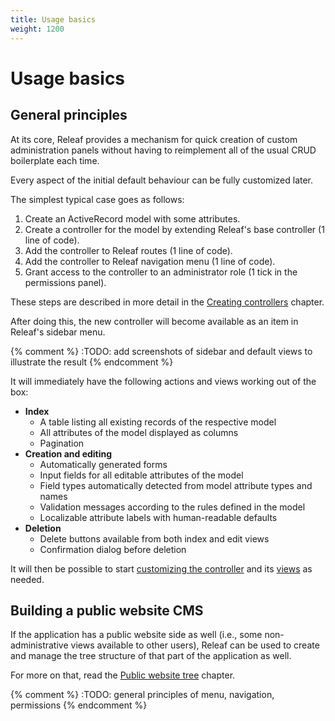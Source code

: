 ```yaml
---
title: Usage basics
weight: 1200
---
```


# Usage basics

## General principles

At its core, Releaf provides a mechanism for quick creation of custom administration panels without having to reimplement all of the usual CRUD boilerplate each time.

Every aspect of the initial default behaviour can be fully customized later.

The simplest typical case goes as follows:

1. Create an ActiveRecord model with some attributes.
2. Create a controller for the model by extending Releaf's base controller (1 line of code).
3. Add the controller to Releaf routes (1 line of code).
4. Add the controller to Releaf navigation menu (1 line of code).
5. Grant access to the controller to an administrator role (1 tick in the permissions panel).

These steps are described in more detail in the [Creating controllers](creating-controllers.html) chapter.

After doing this, the new controller will become available as an item in Releaf's sidebar menu.

{% comment %} :TODO: add screenshots of sidebar and default views to illustrate the result {% endcomment %}

It will immediately have the following actions and views working out of the box:

* __Index__
  * A table listing all existing records of the respective model
  * All attributes of the model displayed as columns
  * Pagination
* __Creation and editing__
  * Automatically generated forms
  * Input fields for all editable attributes of the model
  * Field types automatically detected from model attribute types and names
  * Validation messages according to the rules defined in the model
  * Localizable attribute labels with human-readable defaults
* __Deletion__
  * Delete buttons available from both index and edit views
  * Confirmation dialog before deletion

It will then be possible to start [customizing the controller](controllers.html) and its [views](views.html) as needed.

## Building a public website CMS

If the application has a public website side as well (i.e., some non-administrative views available to other users), Releaf can be used to create and manage the tree structure of that part of the application as well.

For more on that, read the [Public website tree](public-website-tree.html) chapter.



{% comment %}  :TODO: general principles of menu, navigation, permissions {% endcomment %}




